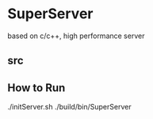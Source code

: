 # SuperServer
based on c/c++, high performance server


## src

### 



## How to Run
./initServer.sh
./build/bin/SuperServer